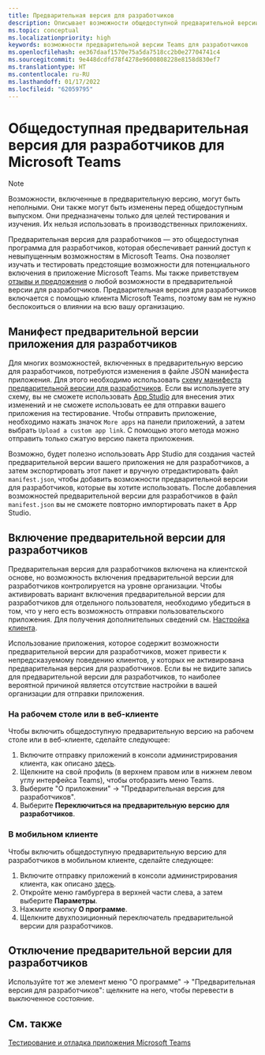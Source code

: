 ```yaml
---
title: Предварительная версия для разработчиков
description: Описывает возможности общедоступной предварительной версии для разработчиков для Microsoft Teams
ms.topic: conceptual
ms.localizationpriority: high
keywords: возможности предварительной версии Teams для разработчиков
ms.openlocfilehash: ee367daaf1570e75a5da7518cc2b0e27704741c4
ms.sourcegitcommit: 9e448dcdfd78f4278e9600808228e8158d830ef7
ms.translationtype: HT
ms.contentlocale: ru-RU
ms.lasthandoff: 01/17/2022
ms.locfileid: "62059795"
---
```

# <a name="public-developer-preview-for-microsoft-teams"></a>Общедоступная предварительная версия для разработчиков для Microsoft Teams

>[!NOTE]
>Возможности, включенные в предварительную версию, могут быть неполными. Они также могут быть изменены перед общедоступным выпуском. Они предназначены только для целей тестирования и изучения. Их нельзя использовать в производственных приложениях.

Предварительная версия для разработчиков — это общедоступная программа для разработчиков, которая обеспечивает ранний доступ к невыпущенным возможностям в Microsoft Teams. Она позволяет изучать и тестировать предстоящие возможности для потенциального включения в приложение Microsoft Teams. Мы также приветствуем [отзывы и предложения](~/feedback.md) о любой возможности в предварительной версии для разработчиков. Предварительная версия для разработчиков включается с помощью клиента Microsoft Teams, поэтому вам не нужно беспокоиться о влиянии на всю вашу организацию.

## <a name="developer-preview-app-manifest"></a>Манифест предварительной версии приложения для разработчиков

Для многих возможностей, включенных в предварительную версию для разработчиков, потребуются изменения в файле JSON манифеста приложения. Для этого необходимо использовать [схему манифеста предварительной версии для разработчиков](~/resources/schema/manifest-schema-dev-preview.md). Если вы используете эту схему, вы не сможете использовать [App Studio](~/concepts/build-and-test/app-studio-overview.md) для внесения этих изменений и не сможете использовать ее для отправки вашего приложения на тестирование. Чтобы отправить приложение, необходимо нажать значок `More apps` на панели приложений, а затем выбрать `Upload a custom app link`. С помощью этого метода можно отправить только сжатую версию пакета приложения.

Возможно, будет полезно использовать App Studio для создания частей предварительной версии вашего приложения не для разработчиков, а затем экспортировать этот пакет и вручную отредактировать файл `manifest.json`, чтобы добавить возможности предварительной версии для разработчиков, которые вы хотите использовать. После добавления возможностей предварительной версии для разработчиков в файл `manifest.json` вы не сможете повторно импортировать пакет в App Studio.

## <a name="enable-developer-preview"></a>Включение предварительной версии для разработчиков

Предварительная версия для разработчиков включена на клиентской основе, но возможность включения предварительной версии для разработчиков контролируется на уровне организации. Чтобы активировать вариант включения предварительной версии для разработчиков для отдельного пользователя, необходимо убедиться в том, что у него есть возможность отправки пользовательского приложения. Для получения дополнительных сведений см. [Настройка клиента](~/concepts/build-and-test/prepare-your-o365-tenant.md).

Использование приложения, которое содержит возможности предварительной версии для разработчиков, может привести к непредсказуемому поведению клиентов, у которых не активирована предварительная версия для разработчиков. Если вы не видите запись для предварительной версии для разработчиков, то наиболее вероятной причиной является отсутствие настройки в вашей организации для отправки приложения.

### <a name="on-a-desktop-or-web-client"></a>На рабочем столе или в веб-клиенте

Чтобы включить общедоступную предварительную версию на рабочем столе или в веб-клиенте, сделайте следующее:

1. Включите отправку приложений в консоли администрирования клиента, как описано [здесь](~/concepts/build-and-test/prepare-your-o365-tenant.md).
1. Щелкните на свой профиль (в верхнем правом или в нижнем левом углу интерфейса Teams), чтобы отобразить меню Teams.
1. Выберите "О приложении" → "Предварительная версия для разработчиков".
1. Выберите **Переключиться на предварительную версию для разработчиков**.

### <a name="on-a-mobile-client"></a>В мобильном клиенте

Чтобы включить общедоступную предварительную версию для разработчиков в мобильном клиенте, сделайте следующее:

1. Включите отправку приложений в консоли администрирования клиента, как описано [здесь](~/concepts/build-and-test/prepare-your-o365-tenant.md).
1. Откройте меню гамбургера в верхней части слева, а затем выберите **Параметры**.
1. Нажмите кнопку **О программе**.
1. Щелкните двухпозиционный переключатель предварительной версии для разработчиков.

## <a name="disable-developer-preview"></a>Отключение предварительной версии для разработчиков

Используйте тот же элемент меню "О программе" → "Предварительная версия для разработчиков": щелкните на него, чтобы перевести в выключенное состояние.

## <a name="see-also"></a>См. также

[Тестирование и отладка приложения Microsoft Teams](~/concepts/build-and-test/debug.md)